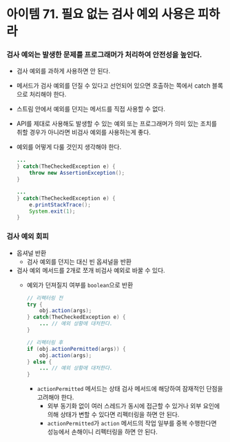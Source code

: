 # 아이템 71. 필요 없는 검사 예외 사용은 피하라

### 검사 예외는 발생한 문제를 프로그래머가 처리하여 안전성을 높인다.

- 검사 예외를 과하게 사용하면 안 된다.
- 메서드가 검사 예외를 던질 수 있다고 선언되어 있으면 호출하는 쪽에서 catch 블록으로 처리해야 한다.
- 스트림 안에서 예외를 던지는 메서드를 직접 사용할 수 없다.
- API를 제대로 사용해도 발생할 수 있는 예외 또는 프로그래머가 의미 있는 조치를 취할 경우가 아니라면 비검사 예외를 사용하는게 좋다.
- 예외를 어떻게 다룰 것인지 생각해야 한다.

    ```java
    ...
    } catch(TheCheckedException e) {
        throw new AssertionException();
    }
    
    ...
    } catch(TheCheckedException e) {
        e.printStackTrace();
        System.exit(1);
    }
    ```


### 검사 예외 회피

- 옵셔널 반환
    - 검사 예외를 던지는 대신 빈 옵셔널을 반환
- 검사 예외 메서드를 2개로 쪼개 비검사 예외로 바꿀 수 있다.
    - 예외가 던져질지 여부를 `boolean`으로 반환

        ```java
        // 리펙터링 전
        try {
            obj.action(args);
        } catch(TheCheckedException e) {
            ... // 예외 상황에 대처한다.
        }
        
        // 리펙터링 후
        if (obj.actionPermitted(args)) {
            obj.action(args);
        } else {
            ... // 예외 상황에 대처한다.
        }
        ```

        - `actionPermitted` 메서드는 상태 검사 메서드에 해당하여 잠재적인 단점을 고려해야 한다.
            - 외부 동기화 없이 여러 스레드가 동시에 접근할 수 있거나 외부 요인에 의해 상태가 변할 수 있다면 리펙터링을 하면 안 된다.
            - `actionPermitted`가 `action` 메서드의 작업 일부를 중복 수행한다면 성능에서 손해이니 리펙터링을 하면 안 된다.